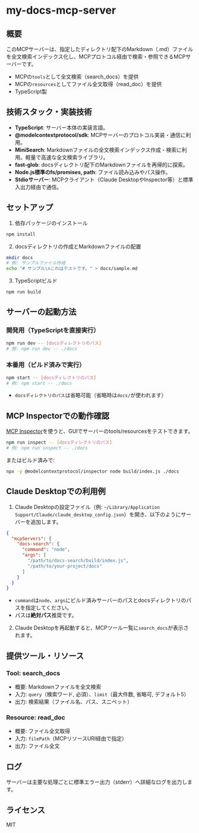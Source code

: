 # my-docs-mcp-server

## 概要

このMCPサーバーは、指定したディレクトリ配下のMarkdown（.md）ファイルを全文検索インデックス化し、MCPプロトコル経由で検索・参照できるMCPサーバーです。

- MCPの`tools`として全文検索（search_docs）を提供
- MCPの`resources`としてファイル全文取得（read_doc）を提供
- TypeScript製

## 技術スタック・実装技術

- **TypeScript**: サーバー本体の実装言語。
- **@modelcontextprotocol/sdk**: MCPサーバーのプロトコル実装・通信に利用。
- **MiniSearch**: Markdownファイルの全文検索インデックス作成・検索に利用。軽量で高速な全文検索ライブラリ。
- **fast-glob**: docsディレクトリ配下のMarkdownファイルを再帰的に探索。
- **Node.js標準のfs/promises, path**: ファイル読み込みやパス操作。
- **Stdioサーバー**: MCPクライアント（Claude DesktopやInspector等）と標準入出力経由で通信。

## セットアップ

1. 依存パッケージのインストール

```bash
npm install
```

2. docsディレクトリの作成とMarkdownファイルの配置

```bash
mkdir docs
# 例: サンプルファイル作成
echo "# サンプル\nこれはテストです。" > docs/sample.md
```

3. TypeScriptビルド

```bash
npm run build
```

## サーバーの起動方法

### 開発用（TypeScriptを直接実行）
```bash
npm run dev -- [docsディレクトリのパス]
# 例: npm run dev -- ./docs
```

### 本番用（ビルド済みで実行）
```bash
npm start -- [docsディレクトリのパス]
# 例: npm start -- ./docs
```

- `docsディレクトリのパス`は省略可能（省略時は`docs/`が使われます）

## MCP Inspectorでの動作確認

[MCP Inspector](https://github.com/modelcontextprotocol/inspector)を使うと、GUIでサーバーのtools/resourcesをテストできます。

```bash
npm run inspect -- [docsディレクトリのパス]
# 例: npm run inspect -- ./docs
```

またはビルド済みで:
```bash
npx -y @modelcontextprotocol/inspector node build/index.js ./docs
```

## Claude Desktopでの利用例

1. Claude Desktopの設定ファイル（例: `~/Library/Application Support/Claude/claude_desktop_config.json`）を開き、以下のようにサーバーを追加します。

```json
{
  "mcpServers": {
    "docs-search": {
      "command": "node",
      "args": [
        "/path/to/docs-search/build/index.js",
        "/path/to/your-project/docs"
      ]
    }
  }
}
```

- `command`は`node`、`args`にビルド済みサーバーのパスとdocsディレクトリのパスを指定してください。
- パスは**絶対パス**推奨です。

2. Claude Desktopを再起動すると、MCPツール一覧に`search_docs`が表示されます。

## 提供ツール・リソース

### Tool: search_docs
- 概要: Markdownファイルを全文検索
- 入力: `query`（検索ワード, 必須）、`limit`（最大件数, 省略可, デフォルト5）
- 出力: 検索結果（ファイル名、パス、スニペット）

### Resource: read_doc
- 概要: ファイル全文取得
- 入力: `filePath`（MCPリソースURI経由で指定）
- 出力: ファイル全文

## ログ

サーバーは主要な処理ごとに標準エラー出力（stderr）へ詳細なログを出力します。

## ライセンス

MIT 